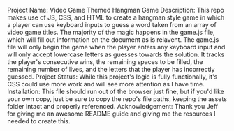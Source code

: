 Project Name: 
    Video Game Themed Hangman Game
Description: 
    This repo makes use of JS, CSS, and HTML to create a hangman style game in which a player can use keyboard inputs to guess a word taken from an array of video game titles. 
    The majority of the magic happens in the game.js file, which will fill out information on the document as is relavent. The game.js file will only begin the game when the player enters any keyboard
    input and will only accept lowercase letters as guesses towards the solution. It tracks the player's consecutive wins, the remaining spaces to be filled, the remaining number of lives, and the letters that the
    player has incorrectly guessed.
Project Status: 
    While this project's logic is fully functionally, it's CSS could use more work and will see more attention as I have time.
Installation:
    This file should run out of the browser just fine, but if you'd like your own copy, just be sure to copy the repo's file paths, keeping the assets folder intact and properly referenced.
Acknowledgement:
    Thank you Jeff for giving me an awesome README guide and giving me the resources I needed to create this.
